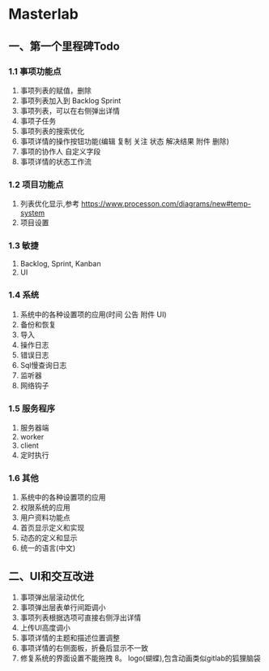 # Masterlab


## 一、第一个里程碑Todo

### 1.1 事项功能点
1. 事项列表的赋值，删除
2. 事项列表加入到 Backlog Sprint
3. 事项列表，可以在右侧弹出详情
4. 事项子任务
5. 事项列表的搜索优化
6. 事项详情的操作按钮功能(编辑 复制 关注 状态 解决结果 附件 删除)
7. 事项的协作人 自定义字段
8. 事项详情的状态工作流

### 1.2 项目功能点
1. 列表优化显示,参考 https://www.processon.com/diagrams/new#temp-system
2. 项目设置

### 1.3 敏捷
1. Backlog, Sprint, Kanban
2. UI

### 1.4 系统
1. 系统中的各种设置项的应用(时间 公告 附件 UI)
2. 备份和恢复
3. 导入
4. 操作日志
5. 错误日志
6. Sql慢查询日志
7. 监听器
8. 网络钩子

### 1.5 服务程序
1. 服务器端
2. worker
3. client
4. 定时执行

### 1.6 其他
1. 系统中的各种设置项的应用
2. 权限系统的应用
3. 用户资料功能点
4. 首页显示定义和实现
5. 动态的定义和显示
6. 统一的语言(中文)

## 二、UI和交互改进
1. 事项弹出层滚动优化
2. 事项弹出层表单行间距调小
3. 事项列表根据选项可直接右侧浮出详情
4. 上传UI高度调小
5. 事项详情的主题和描述位置调整
6. 事项详情的右侧面板，折叠后显示不一致
7. 修复系统的界面设置不能拖拽
8。 logo(蝴蝶),包含动画类似gitlab的狐狸脑袋




